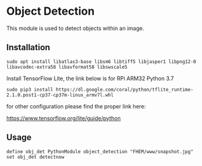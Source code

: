 
# Object Detection
This module is used to detect objects within an image.

## Installation
```
sudo apt install libatlas3-base libsm6 libtiff5 libjasper1 libpng12-0 libavcodec-extra58 libavformat58 libswscale5
```

Install TensorFlow Lite, the link below is for RPi ARM32 Python 3.7
```
sudo pip3 install https://dl.google.com/coral/python/tflite_runtime-2.1.0.post1-cp37-cp37m-linux_armv7l.whl
```
for other configuration please find the proper link here:

https://www.tensorflow.org/lite/guide/python

## Usage
```
define obj_det PythonModule object_detection "FHEM/www/snapshot.jpg"
set obj_det detectnow
```